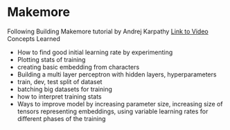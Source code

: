 # Makemore

Following Building Makemore tutorial by Andrej Karpathy
[Link to Video](https://www.youtube.com/watch?v=TCH_1BHY58I&list=PLAqhIrjkxbuWI23v9cThsA9GvCAUhRvKZ&index=3)
Concepts Learned

- How to find good initial learning rate by experimenting
- Plotting stats of training
- creating basic embedding from characters
- Building a multi layer perceptron with hidden layers, hyperparameters
- train, dev, test split of dataset
- batching big datasets for training
- how to interpret training stats
- Ways to improve model by increasing parameter size, increasing size of tensors representing embeddings, using variable learning rates for different phases of the training
